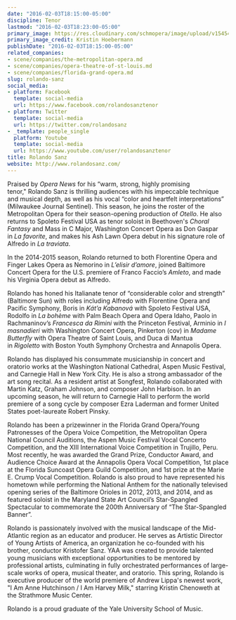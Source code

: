 ```yaml
---
date: "2016-02-03T18:15:00-05:00"
discipline: Tenor
lastmod: "2016-02-03T18:23:00-05:00"
primary_image: https://res.cloudinary.com/schmopera/image/upload/v1545409169/media/webhook-uploads/1454541077629/2016-02-03---Rolando-Sanz---Kristin-Hoebermann.jpg.jpg
primary_image_credit: Kristin Hoebermann
publishDate: "2016-02-03T18:15:00-05:00"
related_companies:
- scene/companies/the-metropolitan-opera.md
- scene/companies/opera-theatre-of-st-louis.md
- scene/companies/florida-grand-opera.md
slug: rolando-sanz
social_media:
- platform: Facebook
  template: social-media
  url: https://www.facebook.com/rolandosanztenor
- platform: Twitter
  template: social-media
  url: https://twitter.com/rolandosanz
- _template: people_single
  platform: Youtube
  template: social-media
  url: https://www.youtube.com/user/rolandosanztenor
title: Rolando Sanz
website: http://www.rolandosanz.com/
---
```


Praised by *Opera News* for his “warm, strong, highly promising tenor," Rolando Sanz is thrilling audiences with his impeccable technique and musical depth, as well as his vocal “color and heartfelt interpretations” (Milwaukee Journal Sentinel). This season, he joins the roster of the Metropolitan Opera for their season-opening production of *Otello*. He also returns to Spoleto Festival USA as tenor soloist in Beethoven's *Choral Fantasy* and Mass in C Major, Washington Concert Opera as Don Gaspar in *La favorite*, and makes his Ash Lawn Opera debut in his signature role of Alfredo in *La traviata*. 

In the 2014-2015 season, Rolando returned to both Florentine Opera and Finger Lakes Opera as Nemorino in *L’elisir d’amore*, joined Baltimore Concert Opera for the U.S. premiere of Franco Faccio’s *Amleto*, and made his Virginia Opera debut as Alfredo.

Rolando has honed his Italianate tenor of “considerable color and strength” (Baltimore Sun) with roles including Alfredo with Florentine Opera and Pacific Symphony, Boris in *Kát’a Kabanová* with Spoleto Festival USA, Rodolfo in *La bohème* with Palm Beach Opera and Opera Idaho, Paolo in Rachmaninov’s *Francesca da Rimini* with the Princeton Festival, Arminio in *I masnadieri* with Washington Concert Opera, Pinkerton (cov) in *Madame Butterfly* with Opera Theatre of Saint Louis, and Duca di Mantua in *Rigoletto* with Boston Youth Symphony Orchestra and Annapolis Opera. 

Rolando has displayed his consummate musicianship in concert and oratorio works at the Washington National Cathedral, Aspen Music Festival, and Carnegie Hall in New York City. He is also a strong ambassador of the art song recital. As a resident artist at Songfest, Rolando collaborated with Martin Katz, Graham Johnson, and composer John Harbison. In an upcoming season, he will return to Carnegie Hall to perform the world premiere of a song cycle by composer Ezra Laderman and former United States poet-laureate Robert Pinsky. 

Rolando has been a prizewinner in the Florida Grand Opera/Young Patronesses of the Opera Voice Competition, the Metropolitan Opera National Council Auditions, the Aspen Music Festival Vocal Concerto Competition, and the XIII International Voice Competition in Trujillo, Peru. Most recently, he was awarded the Grand Prize, Conductor Award, and Audience Choice Award at the Annapolis Opera Vocal Competition, 1st place at the Florida Suncoast Opera Guild Competition, and 1st prize at the Marie E. Crump Vocal Competition. Rolando is also proud to have represented his hometown while performing the National Anthem for the nationally televised opening series of the Baltimore Orioles in 2012, 2013, and 2014, and as featured soloist in the Maryland State Art Council’s Star-Spangled Spectacular to commemorate the 200th Anniversary of “The Star-Spangled Banner”. 

Rolando is passionately involved with the musical landscape of the Mid-Atlantic region as an educator and producer. He serves as Artistic Director of Young Artists of America, an organization he co-founded with his brother, conductor Kristofer Sanz. YAA was created to provide talented young musicians with exceptional opportunities to be mentored by professional artists, culminating in fully orchestrated performances of large-scale works of opera, musical theater, and oratorio. This spring, Rolando is executive producer of the world premiere of Andrew Lippa's newest work, "I Am Anne Hutchinson / I Am Harvey Milk," starring Kristin Chenoweth at the Strathmore Music Center.

Rolando is a proud graduate of the Yale University School of Music.
